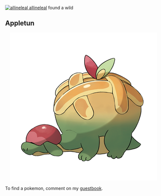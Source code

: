 <!-- Guestbook -->
<a href="https://github.com/allineleal"><img width="24" src="https://avatars.githubusercontent.com/u/31517686?s=24&u=8cdd6910ea5de18ad29cc94c25c2f50fb92e3888&v=4" alt="allineleal" /> allineleal</a> found a wild <h2> <b> Appletun </b> </h2> 
 <p align="center"> <img  src="https://raw.githubusercontent.com/PokeAPI/sprites/master/sprites/pokemon/other/official-artwork/842.png"/> </p><!-- /Guestbook -->


To find a pokemon, comment on my [guestbook](https://github.com/teixeirazeus/teixeirazeus/issues/2).
